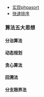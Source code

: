 - [实现phpasort](asort.php)
- [快速排序](quickSort.php)

### 算法五大思想
#### 分治算法
#### 动态规划
#### 贪心算法
#### 回溯法
#### 分支限界法

